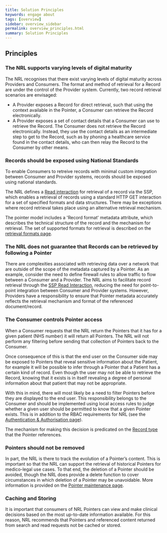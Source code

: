 ```yaml
---
title: Solution Principles
keywords: engage about
tags: [overview]
sidebar: overview_sidebar
permalink: overview_principles.html
summary: Solution Principles
---
```


## Principles

<!--
### The NRL defines a controlled scope around record retrieval

One of the key capabilities of the NRL is to provide enough context in a Pointer to allow a Consumer to retrieve the Record that it relates to. Clearly there are a myriad of different ways that data can be exposed for consumption and providing a context model that is capable of describing all of these options is a non-trivial task.  
With this complexity in mind the NRL has taken the decision to place some control around how Providers are expected to expose their Records if they are to be described by a Pointer.  
In the first instance the NRL mandates a single access mechanism; a HTTPS GET to retrieve a Record. Over time the ambition is that NRL will support other access mechanisms but in the short term the above restriction should be seen as a tactical solution designed to allow the NRL to concentrate on delivering value based on what is known today.
Clearly issuing a GET to retrieve a record is only one part of the task. Accessing records in a secure fashion is also an important consideration. Again, just as there are many ways to expose a Record, there are many ways to securely expose a Record. Taking a similar tack, the NRL is predicated around the principle of placing a degree of control over how Providers securely expose their Records for consumption via a Pointer. The mechanism that has been selected in the first instance is mutual authentication over HTTPS. More detail can be found in the security section. Again as with the control around the mechanism of Record retrieval, the NRL sees the use of mutual authentication as the initial offering, the ambition is to increase the supported security models as more information is gathered.
-->

### The NRL supports varying levels of digital maturity

The NRL recognises that there exist varying levels of digital maturity across Providers and Consumers. The format and method of retrieval for a Record are under the control of the Provider system. Currently, two record retrieval scenarios are envisaged:

- A Provider exposes a Record for direct retrieval, such that using the context available in the Pointer, a Consumer can retrieve the Record electronically. 
- A Provider exposes a set of contact details that a Consumer can use to retrieve the Record. The Consumer does not retrieve the Record electronically. Instead, they use the contact details as an intermediate step to get to the Record, such as by phoning a healthcare service found in the contact details, who can then relay the Record to the Consumer by other means.

### Records should be exposed using National Standards

To enable Consumers to retreive records with minimal custom integration between Consumer and Provider systems, records should be exposed using national standards. 

The NRL defines a [Read interaction](retrieval_interaction_read.html) for retrieval of a record via the SSP, which enables a retrieval of records using a standard HTTP GET interaction for a set of specified formats and data structures. There may be exceptions where record retrieval takes place using an alternative retrieval mechanism. 

The pointer model includes a 'Record format' metadata attribute, which describes the technical structure of the record and the mechanism for retrieval. The set of supported formats for retrieval is described on the [retrieval formats page](retrieval_formats.html).

### The NRL does not guarantee that Records can be retrieved by following a Pointer

There are complexities associated with retrieving data over a network that are outside of the scope of the metadata captured by a Pointer. As an example, consider the need to define firewall rules to allow traffic to flow between a Consumer and a Provider. The NRL aims to facilitate record retrieval through the [SSP Read Interaction](retrieval_interaction_read.html), reducing the need for point-to-point integration between Consumer and Provider systems. However, Providers have a responsibility to ensure that Pointer metadata accurately reflects the retrieval mechanism and format of the referenced document/record.

### The Consumer controls Pointer access

When a Consumer requests that the NRL return the Pointers that it has for a given patient (NHS number) it will return all Pointers. The NRL will not perform any filtering before sending that collection of Pointers back to the Consumer. 

Once consequence of this is that the end user on the Consumer side may be exposed to Pointers that reveal sensitive information about the Patient, for example it will be possible to infer through a Pointer that a Patient has a certain kind of record. Even though the user may not be able to retrieve the Record, knowing that it exists is in itself revealing a degree of personal information about that patient that may not be appropriate.

With this in mind, there will most likely be a need to filter Pointers before they are displayed to the end user. This responsibility belongs to the Consumer and should be implemented using local access rules to judge whether a given user should be permitted to know that a given Pointer exists. This is in addition to the RBAC requirements for NRL (see the [Authentication & Authorisation page](integration_authentication_authorisation.html)).

The mechanism for making this decision is predicated on the [Record type](overview_data_model.html#data-model) that the Pointer references.

### Pointers should not be removed

In part, the NRL is there to track the evolution of a Pointer’s content. This is important so that the NRL can support the retrieval 
of historical Pointers for medico-legal use cases. To that end, the deletion of a Pointer should be avoided, 
though the NRL does provide a delete function to cover circumstances in which deletion of a Pointer may be unavoidable. 
More information is provided on the [Pointer maintenance page](pointer_maintenance.html).

### Caching and Storing

It is important that consumers of NRL Pointers can view and make clinical decisions based on the most up-to-date information available. For this reason, NRL recommends that Pointers and referenced content returned from search and read requests not be cached or stored.
